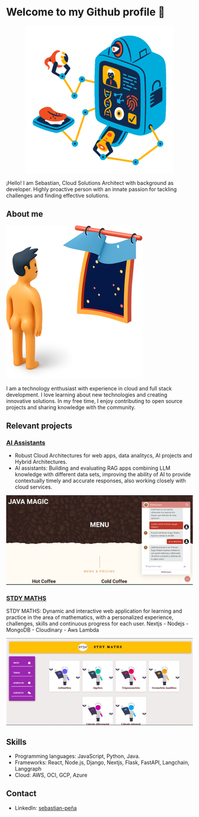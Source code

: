 # Welcome to my Github profile 👋

<div align="center">
  <img src="flame-sign-in.gif" />
</div>

¡Hello! I am Sebastian, Cloud Solutions Architect with background as developer. 
Highly proactive person with an innate passion for tackling challenges and finding effective solutions.

## About me

![Imagen de perfil](funnyMan.png)

I am a technology enthusiast with experience in cloud and full stack development. I love learning about new technologies and creating innovative solutions. In my free time, I enjoy contributing to open source projects and sharing knowledge with the community.

## Relevant projects

### [AI Assistants](url_del_proyecto_1)

- Robust Cloud Architectures for web apps, data analitycs, AI projects and Hybrid Architectures.
- AI assistants: Building and evaluating RAG apps combining LLM knowledge with different data sets,
improving the ability of AI to provide contextually timely and accurate responses, also working closely with
cloud services.

![Imagen del proyecto 1](AI_assistant.png)

### [STDY MATHS](url_del_proyecto_2)

STDY MATHS: Dynamic and interactive web application for learning and practice in the area of mathematics,
with a personalized experience, challenges, skills and continuous progress for each user.
Nextjs - Nodejs - MongoDB - Cloudinary - Aws Lambda

![Imagen del proyecto 2](stMathas.png)

## Skills

- Programming languages: JavaScript, Python, Java.
- Frameworks: React, Node.js, Django, Nextjs, Flask, FastAPI, Langchain, Langgraph
- Cloud: AWS, OCI, GCP, Azure

## Contact

- LinkedIn: [sebastian-peña](https://www.linkedin.com/in/juan-sebastian-peña-angarita-5b6597271/)




